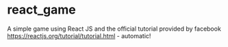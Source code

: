 # react_game
A simple game using React JS and the official tutorial provided by facebook
https://reactjs.org/tutorial/tutorial.html - automatic!
